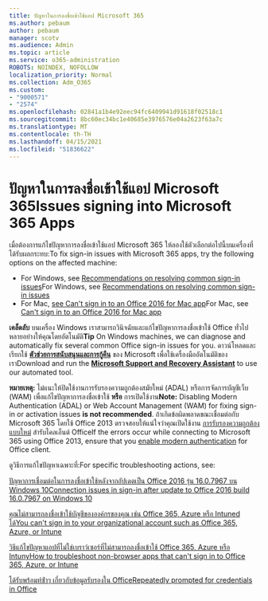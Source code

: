 ```yaml
---
title: ปัญหาในการลงชื่อเข้าใช้แอป Microsoft 365
ms.author: pebaum
author: pebaum
manager: scotv
ms.audience: Admin
ms.topic: article
ms.service: o365-administration
ROBOTS: NOINDEX, NOFOLLOW
localization_priority: Normal
ms.collection: Adm_O365
ms.custom:
- "9000571"
- "2574"
ms.openlocfilehash: 02841a1b4e92eec94fc6409941d91618f02518c1
ms.sourcegitcommit: 8bc60ec34bc1e40685e3976576e04a2623f63a7c
ms.translationtype: MT
ms.contentlocale: th-TH
ms.lasthandoff: 04/15/2021
ms.locfileid: "51836622"
---
```

# <a name="issues-signing-into-microsoft-365-apps"></a><span data-ttu-id="bddb1-102">ปัญหาในการลงชื่อเข้าใช้แอป Microsoft 365</span><span class="sxs-lookup"><span data-stu-id="bddb1-102">Issues signing into Microsoft 365 Apps</span></span>

<span data-ttu-id="bddb1-103">เมื่อต้องการแก้ไขปัญหาการลงชื่อเข้าใช้แอป Microsoft 365 ให้ลองใช้ตัวเลือกต่อไปนี้บนเครื่องที่ได้รับผลกระทบ:</span><span class="sxs-lookup"><span data-stu-id="bddb1-103">To fix sign-in issues with Microsoft 365 apps, try the following options on the affected machine:</span></span>  

- <span data-ttu-id="bddb1-104">For Windows, see [Recommendations on resolving common sign-in issues](https://docs.microsoft.com/office365/troubleshoot/administration/disabling-adal-wam-not-recommended#recommendations-on-resolving-common-sign-in-issues)</span><span class="sxs-lookup"><span data-stu-id="bddb1-104">For Windows, see [Recommendations on resolving common sign-in issues](https://docs.microsoft.com/office365/troubleshoot/administration/disabling-adal-wam-not-recommended#recommendations-on-resolving-common-sign-in-issues)</span></span>
- <span data-ttu-id="bddb1-105">For Mac,  [see Can't sign in to an Office 2016 for Mac app](https://docs.microsoft.com/office365/troubleshoot/authentication/sign-in-to-office-2016-for-mac-fail)</span><span class="sxs-lookup"><span data-stu-id="bddb1-105">For Mac, see  [Can't sign in to an Office 2016 for Mac app](https://docs.microsoft.com/office365/troubleshoot/authentication/sign-in-to-office-2016-for-mac-fail)</span></span>

<span data-ttu-id="bddb1-106">**เคล็ดลับ** บนเครื่อง Windows เราสามารถวินิจฉัยและแก้ไขปัญหาการลงชื่อเข้าใช้ Office ทั่วไปหลายอย่างให้คุณโดยอัตโนมัติ</span><span class="sxs-lookup"><span data-stu-id="bddb1-106">**Tip** On Windows machines, we can diagnose and automatically fix several common Office sign-in issues for you.</span></span> <span data-ttu-id="bddb1-107">ดาวน์โหลดและเรียกใช้  **[ตัวช่วยการสนับสนุนและการกู้คืน](https://aka.ms/SaRA-OfficeSignInScenario)** ของ Microsoft เพื่อใช้เครื่องมืออัตโนมัติของเรา</span><span class="sxs-lookup"><span data-stu-id="bddb1-107">Download and run the  **[Microsoft Support and Recovery Assistant](https://aka.ms/SaRA-OfficeSignInScenario)** to use our automated tool.</span></span>

<span data-ttu-id="bddb1-108">**หมายเหตุ:** ไม่แนะให้ปิดใช้งานการรับรองความถูกต้องสมัยใหม่ (ADAL) หรือการจัดการบัญชีเว็บ (WAM) เพื่อแก้ไขปัญหาการลงชื่อเข้าใช้  **หรือ** การเปิดใช้งาน</span><span class="sxs-lookup"><span data-stu-id="bddb1-108">**Note:** Disabling Modern Authentication (ADAL) or Web Account Management (WAM) for fixing sign-in or activation issues  **is not recommended**.</span></span> <span data-ttu-id="bddb1-109">ถ้าเกิดข้อผิดพลาดขณะเชื่อมต่อกับ Microsoft 365 โดยใช้ Office 2013 ตรวจสอบให้แน่ใจว่าคุณเปิดใช้งาน [การรับรองความถูกต้องแบบใหม่](https://docs.microsoft.com/microsoft-365/admin/security-and-compliance/enable-modern-authentication)  สํารับไคลเอ็นต์ Office</span><span class="sxs-lookup"><span data-stu-id="bddb1-109">If the errors occur while connecting to Microsoft 365 using Office 2013, ensure that you [enable modern authentication](https://docs.microsoft.com/microsoft-365/admin/security-and-compliance/enable-modern-authentication)  for Office client.</span></span>

<span data-ttu-id="bddb1-110">ดูวิธีการแก้ไขปัญหาเฉพาะที่:</span><span class="sxs-lookup"><span data-stu-id="bddb1-110">For specific troubleshooting actions, see:</span></span>

[<span data-ttu-id="bddb1-111">ปัญหาการเชื่อมต่อในการลงชื่อเข้าใช้หลังจากอัปเดตเป็น Office 2016 รุ่น 16.0.7967 บน Windows 10</span><span class="sxs-lookup"><span data-stu-id="bddb1-111">Connection issues in sign-in after update to Office 2016 build 16.0.7967 on Windows 10</span></span>](https://docs.microsoft.com/office365/troubleshoot/administration/connection-issue-when-sign-in-office-2016)  

[<span data-ttu-id="bddb1-112">คุณไม่สามารถลงชื่อเข้าใช้บัญชีขององค์กรของคุณ เช่น Office 365, Azure หรือ Intuned ได้</span><span class="sxs-lookup"><span data-stu-id="bddb1-112">You can't sign in to your organizational account such as Office 365, Azure, or Intune</span></span>](https://docs.microsoft.com/office365/troubleshoot/authentication/sign-in-to-office-365-azure-intune)

[<span data-ttu-id="bddb1-113">วิธีแก้ไขปัญหาแอปที่ไม่ใช่เบราว์เซอร์ที่ไม่สามารถลงชื่อเข้าใช้ Office 365, Azure หรือ Intuny</span><span class="sxs-lookup"><span data-stu-id="bddb1-113">How to troubleshoot non-browser apps that can't sign in to Office 365, Azure, or Intune</span></span>](https://support.office.com/article/how-to-troubleshoot-non-browser-apps-that-can-t-sign-in-to-office-365-azure-or-intune-3ba1b268-66f6-462c-b0e5-070f5c2603c1?ui=en-US&rs=en-US&ad=US)

[<span data-ttu-id="bddb1-114">ได้รับพร้อมท์ซ้ําๆ เกี่ยวกับข้อมูลรับรองใน Office</span><span class="sxs-lookup"><span data-stu-id="bddb1-114">Repeatedly prompted for credentials in Office</span></span>](https://docs.microsoft.com/office365/troubleshoot/authentication/access-denied-when-connect-to-office-365)